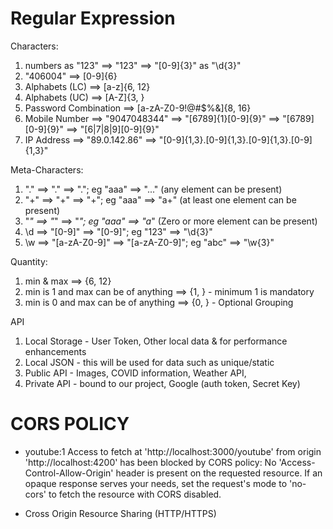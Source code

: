 # Regular Expression
Characters:
1. numbers as "123" ==> "123" ==> "[0-9]{3}" as "\d{3}" 
2. "406004" ==> [0-9]{6}
3. Alphabets (LC) ==> [a-z]{6, 12}
4. Alphabets (UC) ==> [A-Z]{3, }
5. Password Combination ==> [a-zA-Z0-9!@#$%&]{8, 16}
6. Mobile Number ==> "9047048344" ==> "[6789]{1}[0-9]{9}" ==> "[6789][0-9]{9}" ==> "[6|7|8|9][0-9]{9}"
7. IP Address ==> "89.0.142.86" ==> "[0-9]{1,3}\.[0-9]{1,3}\.[0-9]{1,3}\.[0-9]{1,3}"

Meta-Characters:
1. "." ==> "." ==> "."; eg "aaa" ==> "..." (any element can be present)
2. "+" ==> "+" ==> "+"; eg "aaa" ==> "a+" (at least one element can be present)
3. "*" ==> "*" ==> "*"; eg "aaa" ==> "a*" (Zero or more element can be present)
4. \d ==> "[0-9]" ==> "[0-9]"; eg "123" ==> "\d{3}" 
5. \w ==> "[a-zA-Z0-9]" ==> "[a-zA-Z0-9]"; eg "abc" ==> "\w{3}"

Quantity:
1. min & max ==> {6, 12}
2. min is 1 and max can be of anything ==> {1, } - minimum 1 is mandatory
3. min is 0 and max can be of anything ==> {0, } - Optional
Grouping




API 
1. Local Storage - User Token, Other local data & for performance enhancements
2. Local JSON - this will be used for data such as unique/static 
3. Public API - Images, COVID information, Weather API, 
4. Private API - bound to our project, Google (auth token, Secret Key)

# CORS POLICY
  - youtube:1 Access to fetch at 'http://localhost:3000/youtube' from origin 'http://localhost:4200' has been blocked by CORS policy: No 'Access-Control-Allow-Origin' header is present on the requested resource. If an opaque response serves your needs, set the request's mode to 'no-cors' to fetch the resource with CORS disabled.

  - Cross Origin Resource Sharing (HTTP/HTTPS)
